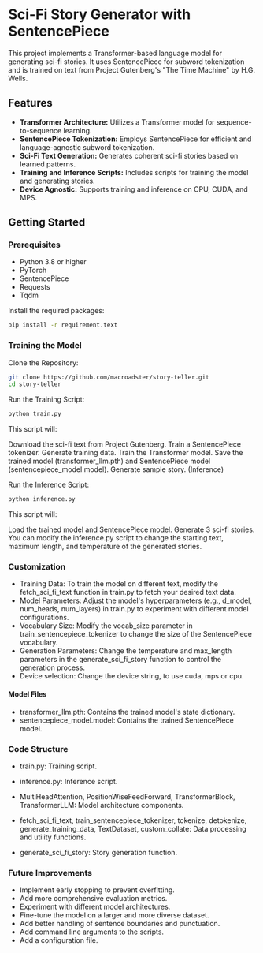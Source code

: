 # Sci-Fi Story Generator with SentencePiece

This project implements a Transformer-based language model for generating sci-fi stories. It uses SentencePiece for subword tokenization and is trained on text from Project Gutenberg's "The Time Machine" by H.G. Wells.

## Features

* **Transformer Architecture:** Utilizes a Transformer model for sequence-to-sequence learning.
* **SentencePiece Tokenization:** Employs SentencePiece for efficient and language-agnostic subword tokenization.
* **Sci-Fi Text Generation:** Generates coherent sci-fi stories based on learned patterns.
* **Training and Inference Scripts:** Includes scripts for training the model and generating stories.
* **Device Agnostic:** Supports training and inference on CPU, CUDA, and MPS.

## Getting Started

### Prerequisites

* Python 3.8 or higher
* PyTorch
* SentencePiece
* Requests
* Tqdm

Install the required packages:

```bash
pip install -r requirement.text
```

### Training the Model

Clone the Repository:

```bash
git clone https://github.com/macroadster/story-teller.git
cd story-teller
```

Run the Training Script:

```bash
python train.py
```

This script will:

  Download the sci-fi text from Project Gutenberg.
  Train a SentencePiece tokenizer.
  Generate training data.
  Train the Transformer model.
  Save the trained model (transformer_llm.pth) and SentencePiece model (sentencepiece_model.model).
  Generate sample story. (Inference)

Run the Inference Script:

```bash
python inference.py
```

This script will:

  Load the trained model and SentencePiece model.
  Generate 3 sci-fi stories.
  You can modify the inference.py script to change the starting text, maximum length, and temperature of the generated stories.

### Customization

* Training Data: To train the model on different text, modify the fetch_sci_fi_text function in train.py to fetch your desired text data.
* Model Parameters: Adjust the model's hyperparameters (e.g., d_model, num_heads, num_layers) in train.py to experiment with different model configurations.
* Vocabulary Size: Modify the vocab_size parameter in train_sentencepiece_tokenizer to change the size of the SentencePiece vocabulary.
* Generation Parameters: Change the temperature and max_length parameters in the generate_sci_fi_story function to control the generation process.
* Device selection: Change the device string, to use cuda, mps or cpu.

#### Model Files

* transformer_llm.pth: Contains the trained model's state dictionary.
* sentencepiece_model.model: Contains the trained SentencePiece model.

### Code Structure

* train.py: Training script.
* inference.py: Inference script.

* MultiHeadAttention, PositionWiseFeedForward, TransformerBlock, TransformerLLM: Model architecture components.
* fetch_sci_fi_text, train_sentencepiece_tokenizer, tokenize, detokenize, generate_training_data, TextDataset, custom_collate: Data processing and utility functions.
* generate_sci_fi_story: Story generation function.

### Future Improvements

* Implement early stopping to prevent overfitting.
* Add more comprehensive evaluation metrics.
* Experiment with different model architectures.
* Fine-tune the model on a larger and more diverse dataset.
* Add better handling of sentence boundaries and punctuation.
* Add command line arguments to the scripts.
* Add a configuration file.
